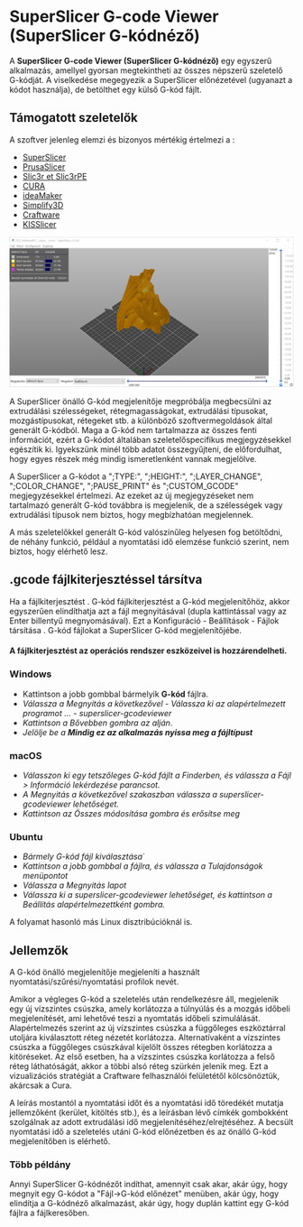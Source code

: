# SuperSlicer G-code Viewer \(SuperSlicer G-kódnéző\)

A **SuperSlicer G-code Viewer \(SuperSlicer G-kódnéző\)** egy egyszerű alkalmazás, amellyel gyorsan megtekintheti az összes népszerű szeletelő G-kódját. A viselkedése megegyezik a SuperSlicer előnézetével \(ugyanazt a kódot használja\), de betölthet egy külső G-kód fájlt.

## Támogatott szeletelők

A szoftver jelenleg elemzi és bizonyos mértékig értelmezi a :

* [SuperSlicer](https://github.com/supermerill/SuperSlicer)
* [PrusaSlicer](https://www.prusa3d.fr/prusaslicer/)
* [Slic3r et Slic3rPE](https://slic3r.org/)
* [CURA](https://ultimaker.com/fr/software/ultimaker-cura)
* [ideaMaker](https://www.raise3d.com/ideamaker/)
* [Simplify3D](https://www.simplify3d.com/)
* [Craftware](https://craftbot.com/software)
* [KISSlicer](https://www.kisslicer.com/)

![SuperSlicer-gcode viewer](../.gitbook/assets/gcode_viewer_001.jpg)

A SuperSlicer önálló G-kód megjelenítője megpróbálja megbecsülni az extrudálási szélességeket, rétegmagasságokat, extrudálási típusokat, mozgástípusokat, rétegeket stb. a különböző szoftvermegoldások által generált G-kódból. Maga a G-kód nem tartalmazza az összes fenti információt, ezért a G-kódot általában szeletelőspecifikus megjegyzésekkel egészítik ki. Igyekszünk minél több adatot összegyűjteni, de előfordulhat, hogy egyes részek még mindig ismeretlenként vannak megjelölve.

A SuperSlicer a G-kódot a ";TYPE:", ";HEIGHT:", ";LAYER\_CHANGE", ";COLOR\_CHANGE", ";PAUSE\_PRINT" és ";CUSTOM\_GCODE" megjegyzésekkel értelmezi. Az ezeket az új megjegyzéseket nem tartalmazó generált G-kód továbbra is megjelenik, de a szélességek vagy extrudálási típusok nem biztos, hogy megbízhatóan megjelennek.

A más szeletelőkkel generált G-kód valószínűleg helyesen fog betöltődni, de néhány funkció, például a nyomtatási idő elemzése funkció szerint, nem biztos, hogy elérhető lesz.

## .gcode fájlkiterjesztéssel társítva

Ha a fájlkiterjesztést . G-kód fájlkiterjesztést a G-kód megjelenítőhöz, akkor egyszerűen elindíthatja azt a fájl megnyitásával \(dupla kattintással vagy az Enter billentyű megnyomásával\). Ezt a Konfiguráció - Beállítások - Fájlok társítása . G-kód fájlokat a SuperSlicer G-kód megjelenítőjébe.

#### A fájlkiterjesztést az operációs rendszer eszközeivel is hozzárendelheti.

### Windows

* Kattintson a jobb gombbal bármelyik **G-kód** fájlra.
* _Válassza a Megnyitás a következővel - Válassza ki az alapértelmezett programot ... - superslicer-gcodeviewer_
* _Kattintson a Bővebben gombra az alján_.
* _Jelölje be a **Mindig ez az alkalmazás nyissa meg a fájltípust**_

### macOS

* _Válasszon ki egy tetszőleges G-kód fájlt a Finderben, és válassza a Fájl &gt; Információ lekérdezése parancsot._
* _A Megnyitás a következővel szakaszban válassza a superslicer-gcodeviewer lehetőséget._
* _Kattintson az Összes módosítása gombra és erősítse meg_

### Ubuntu

* _Bármely G-kód fájl kiválasztása_\`
* _Kattintson a jobb gombbal a fájlra, és válassza a Tulajdonságok menüpontot_
* _Válassza a Megnyitás lapot_
* _Válassza ki a superslicer-gcodeviewer lehetőséget, és kattintson a Beállítás alapértelmezettként gombra._

A folyamat hasonló más Linux disztribúcióknál is.

## Jellemzők

A G-kód önálló megjelenítője megjeleníti a használt nyomtatási/szűrési/nyomtatási profilok nevét.

Amikor a végleges G-kód a szeletelés után rendelkezésre áll, megjelenik egy új vízszintes csúszka, amely korlátozza a túlnyúlás és a mozgás időbeli megjelenítését, ami lehetővé teszi a nyomtatás időbeli szimulálását. Alapértelmezés szerint az új vízszintes csúszka a függőleges eszköztárral utoljára kiválasztott réteg nézetét korlátozza. Alternatívaként a vízszintes csúszka a függőleges csúszkával kijelölt összes rétegben korlátozza a kitöréseket. Az első esetben, ha a vízszintes csúszka korlátozza a felső réteg láthatóságát, akkor a többi alsó réteg szürkén jelenik meg. Ezt a vizualizációs stratégiát a Craftware felhasználói felületétől kölcsönöztük, akárcsak a Cura.

A leírás mostantól a nyomtatási időt és a nyomtatási idő töredékét mutatja jellemzőként \(kerület, kitöltés stb.\), és a leírásban lévő címkék gombokként szolgálnak az adott extrudálási idő megjelenítéséhez/elrejtéséhez. A becsült nyomtatási idő a szeletelés utáni G-kód előnézetben és az önálló G-kód megjelenítőben is elérhető.

### Több példány

Annyi SuperSlicer G-kódnézőt indíthat, amennyit csak akar, akár úgy, hogy megnyit egy G-kódot a "Fájl-&gt;G-kód előnézet" menüben, akár úgy, hogy elindítja a G-kódnéző alkalmazást, akár úgy, hogy duplán kattint egy G-kód fájlra a fájlkeresőben.

